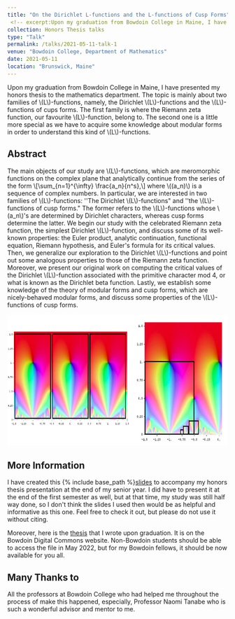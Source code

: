 ```yaml
---
title: "On the Dirichlet L-functions and the L-functions of Cusp Forms" 
 <!-- excerpt:Upon my graduation from Bowdoin College in Maine, I have presented my honors thesis to the mathematics department. The topic is mainly about two families of \\(L\\)-functions, namely, the Dirichlet \\(L\\)-functions and the \\(L\\)-functions of cups forms. The first family is where the Riemann zeta function belong to while the second one is more special as we have to acquire some knowledge about modular forms to understand it.-->
collection: Honors Thesis talks
type: "Talk"
permalink: /talks/2021-05-11-talk-1
venue: "Bowdoin College, Department of Mathematics"
date: 2021-05-11
location: "Brunswick, Maine"
---
```


Upon my graduation from Bowdoin College in Maine, I have presented my honors thesis to the mathematics department. The topic is mainly about two families of \\(L\\)-functions, namely, the Dirichlet \\(L\\)-functions and the \\(L\\)-functions of cups forms. The first family is where the Riemann zeta function, our favourite \\(L\\)-function, belong to. The second one is a little more special as we have to acquire some knowledge about modular forms in order to understand this kind of \\(L\\)-functions.

**Abstract**
------

The main objects of our study are \\(L\\)-functions, which are meromorphic functions on the complex plane that analytically continue from the series of the form 
\\[\sum_{n=1}^{\infty} \frac{a_n}{n^s},\\]
where \\((a_n)\\) is a sequence of complex numbers. In particular, we are interested in two families of \\(L\\)-functions: ''The Dirichlet \\(L\\)-functions" and ''the \\(L\\)-functions of cusp forms." The former refers to the \\(L\\)-functions whose \\(a_n\\)'s are determined by Dirichlet characters, whereas cusp forms determine the latter. We begin our study with the celebrated Riemann zeta function, the simplest Dirichlet \\(L\\)-function, and discuss some of its well-known properties: the Euler product, analytic continuation, functional equation, Riemann hypothesis, and Euler's formula for its critical values. Then, we generalize our exploration to the Dirichlet \\(L\\)-functions and point out some analogous properties to those of the Riemann zeta function. Moreover, we present our original work on computing the critical values of the Dirichlet \\(L\\)-function associated with the primitive character mod 4, or what is known as the Dirichlet beta function. Lastly, we establish some knowledge of the theory of modular forms and cusp forms, which are nicely-behaved modular forms, and discuss some properties of the \\(L\\)-functions of cusp forms.



<p align="center">
  <img width="600" height="300" src="/images/modular forms.png">
</p>

**More Information**
------

I have created this {% include base_path %}[slides](http://ploynawapan.github.io/files/Honorsthesis_Ploy.pdf) to accompany my honors thesis presentation at the end of my senior year. I did have to present it at the end of the first semester as well, but at that time, my study was still half way done, so I don't think the slides I used then would be as helpful and informative as this one. Feel free to check it out, but please do not use it without citing.

Moreover, here is the [thesis](https://digitalcommons.bowdoin.edu/honorsprojects/266/) that I wrote upon graduation. It is on the Bowdoin Digital Commons website. Non-Bowdoin students should be able to access the file in May 2022, but for my Bowdoin fellows, it should be now available for you all. 


**Many Thanks to**
------
All the professors at Bowdoin College who had helped me throughout the process of make this happened, especially, Professor Naomi Tanabe who is such a wonderful advisor and mentor to me. 


